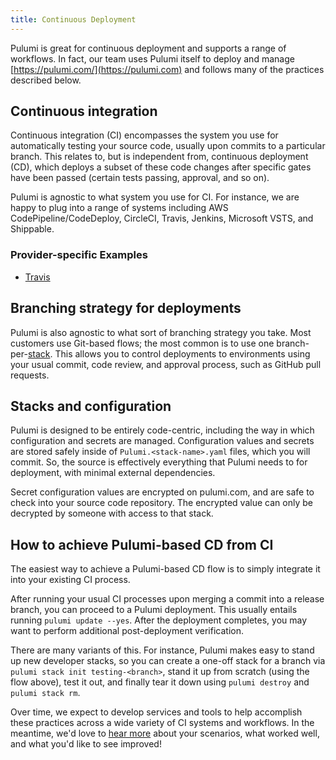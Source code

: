```yaml
---
title: Continuous Deployment
---
```


Pulumi is great for continuous deployment and supports a range of workflows.  In fact, our team uses Pulumi
itself to deploy and manage [https://pulumi.com/](https://pulumi.com) and follows many of the practices described below.

## Continuous integration

Continuous integration (CI) encompasses the system you use for automatically testing your source code, usually upon
commits to a particular branch.  This relates to, but is independent from, continuous deployment (CD), which deploys
a subset of these code changes after specific gates have been passed (certain tests passing, approval, and so on).

Pulumi is agnostic to what system you use for CI.  For instance, we are happy to plug into a range of systems including
AWS CodePipeline/CodeDeploy, CircleCI, Travis, Jenkins, Microsoft VSTS, and Shippable.

### Provider-specific Examples

* [Travis](./cd-travis.html)

## Branching strategy for deployments

Pulumi is also agnostic to what sort of branching strategy you take.  Most customers use Git-based flows; the most common is to use one branch-per-[stack](./stack.html).  This allows you to control deployments to environments using your usual commit, code review, and approval process, such as GitHub pull requests.

## Stacks and configuration

Pulumi is designed to be entirely code-centric, including the way in which configuration and secrets are managed. Configuration values and secrets are stored safely inside of `Pulumi.<stack-name>.yaml` files, which you will commit. So, the source is effectively everything that Pulumi needs to for deployment, with minimal external dependencies.

Secret configuration values are encrypted on pulumi.com, and are safe to check into your source code repository. The encrypted value can only be decrypted by someone with access to that stack.

## How to achieve Pulumi-based CD from CI

The easiest way to achieve a Pulumi-based CD flow is to simply integrate it into your existing CI process.

After running your usual CI processes upon merging a commit into a release branch, you can proceed to a Pulumi deployment.  This usually entails running `pulumi update --yes`. After the deployment completes, you may want to perform additional post-deployment verification.

There are many variants of this. For instance, Pulumi makes easy to stand up new developer stacks, so you can create a one-off stack for a branch via `pulumi stack init testing-<branch>`, stand it up from scratch (using the flow above), test it out, and finally tear it down using `pulumi destroy` and `pulumi stack rm`.

Over time, we expect to develop services and tools to help accomplish these practices across a wide variety of CI
systems and workflows.  In the meantime, we'd love to [hear more](mailto:support@pulumi.com) about your scenarios,
what worked well, and what you'd like to see improved!
